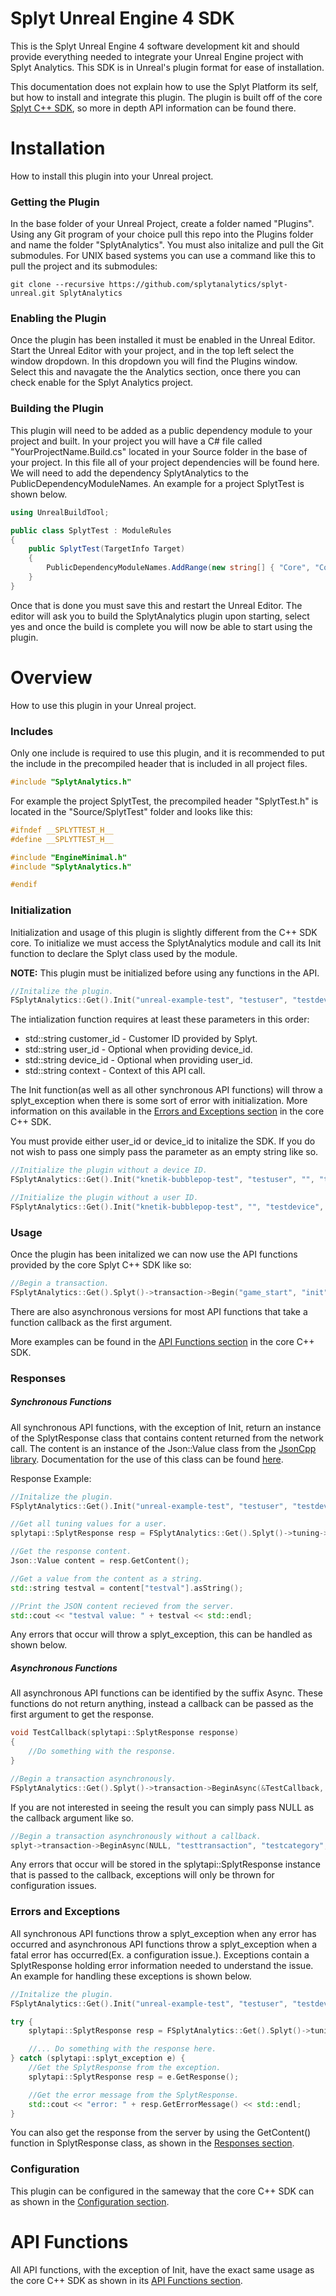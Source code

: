 # Splyt Unreal Engine 4 SDK
This is the Splyt Unreal Engine 4 software development kit and should provide everything needed to integrate your Unreal Engine project with Splyt Analytics. This SDK is in Unreal's plugin format for ease of installation.

This documentation does not explain how to use the Splyt Platform its self, but how to install and integrate this plugin. The plugin is built off of the core [Splyt C++ SDK](https://github.com/splytanalytics/splyt-cpp), so more in depth API information can be found there.

# Installation
How to install this plugin into your Unreal project.

### Getting the Plugin
In the base folder of your Unreal Project, create a folder named "Plugins". Using any Git program of your choice pull this repo into the Plugins folder and name the folder "SplytAnalytics". You must also initalize and pull the Git submodules. For UNIX based systems you can use a command like this to pull the project and its submodules:
```
git clone --recursive https://github.com/splytanalytics/splyt-unreal.git SplytAnalytics
```

### Enabling the Plugin
Once the plugin has been installed it must be enabled in the Unreal Editor. Start the Unreal Editor with your project, and in the top left select the window dropdown. In this dropdown you will find the Plugins window. Select this and navagate the the Analytics section, once there you can check enable for the Splyt Analytics project.

### Building the Plugin
This plugin will need to be added as a public dependency module to your project and built. In your project you will have a C# file called "YourProjectName.Build.cs" located in your Source folder in the base of your project. In this file all of your project dependencies will be found here. We will need to add the dependency SplytAnalytics to the PublicDependencyModuleNames. An example for a project SplytTest is shown below.
```c#
using UnrealBuildTool;

public class SplytTest : ModuleRules
{
    public SplytTest(TargetInfo Target)
    {
        PublicDependencyModuleNames.AddRange(new string[] { "Core", "CoreUObject", "Engine", "InputCore", "SplytAnalytics" });
    }
}

```
Once that is done you must save this and restart the Unreal Editor. The editor will ask you to build the SplytAnalytics plugin upon starting, select yes and once the build is complete you will now be able to start using the plugin.

# Overview
How to use this plugin in your Unreal project.

### Includes
Only one include is required to use this plugin, and it is recommended to put the include in the precompiled header that is included in all project files.
```c++
#include "SplytAnalytics.h"
```
For example the project SplytTest, the precompiled header "SplytTest.h" is located in the "Source/SplytTest" folder and looks like this:
```c++
#ifndef __SPLYTTEST_H__
#define __SPLYTTEST_H__

#include "EngineMinimal.h"
#include "SplytAnalytics.h"

#endif

```

### Initialization
Initialization and usage of this plugin is slightly different from the C++ SDK core. To initialize we must access the SplytAnalytics module and call its Init function to declare the Splyt class used by the module.

**NOTE:** This plugin must be initialized before using any functions in the API.
```c++
//Initalize the plugin.
FSplytAnalytics::Get().Init("unreal-example-test", "testuser", "testdevice", "testcontext");
```
The intialization function requires at least these parameters in this order:
- std::string customer_id - Customer ID provided by Splyt.
- std::string user_id - Optional when providing device_id.
- std::string device_id - Optional when providing user_id.
- std::string context - Context of this API call.

The Init function(as well as all other synchronous API functions) will throw a splyt_exception when there is some sort of error with initialization. More information on this available in the [Errors and Exceptions section](https://github.com/splytanalytics/splyt-cpp#errors-and-exceptions) in the core C++ SDK.

You must provide either user_id or device_id to initalize the SDK. If you do not wish to pass one simply pass the parameter as an empty string like so.
```c++
//Initialize the plugin without a device ID.
FSplytAnalytics::Get().Init("knetik-bubblepop-test", "testuser", "", "testContext");

//Initialize the plugin without a user ID.
FSplytAnalytics::Get().Init("knetik-bubblepop-test", "", "testdevice", "testContext");
```

### Usage
Once the plugin has been initalized we can now use the API functions provided by the core Splyt C++ SDK like so:
```c++
//Begin a transaction.
FSplytAnalytics::Get().Splyt()->transaction->Begin("game_start", "init", 3600, "GameStart");
```
There are also asynchronous versions for most API functions that take a function callback as the first argument.

More examples can be found in the [API Functions section](https://github.com/splytanalytics/splyt-cpp#api-functions) in the core C++ SDK.

### Responses

##### Synchronous Functions
All synchronous API functions, with the exception of Init, return an instance of the SplytResponse class that contains content returned from the network call. The content is an instance of the Json::Value class from the [JsonCpp library](https://github.com/open-source-parsers/jsoncpp). Documentation for the use of this class can be found [here](https://github.com/open-source-parsers/jsoncpp/wiki).

Response Example:
```c++
//Initalize the plugin.
FSplytAnalytics::Get().Init("unreal-example-test", "testuser", "testdevice", "testcontext");

//Get all tuning values for a user.
splytapi::SplytResponse resp = FSplytAnalytics::Get().Splyt()->tuning->GetAllValues("testuser", splytapi::kEntityTypeUser);

//Get the response content.
Json::Value content = resp.GetContent();

//Get a value from the content as a string.
std::string testval = content["testval"].asString();

//Print the JSON content recieved from the server.
std::cout << "testval value: " + testval << std::endl;
```
Any errors that occur will throw a splyt_exception, this can be handled as shown below.

##### Asynchronous Functions
All asynchronous API functions can be identified by the suffix Async. These functions do not return anything, instead a callback can be passed as the first argument to get the response.
```c++
void TestCallback(splytapi::SplytResponse response)
{
    //Do something with the response.
}

//Begin a transaction asynchronously.
FSplytAnalytics::Get().Splyt()->transaction->BeginAsync(&TestCallback, "testtransaction", "testcategory", 3600, "testContext");
```
If you are not interested in seeing the result you can simply pass NULL as the callback argument like so.
```c++
//Begin a transaction asynchronously without a callback.
splyt->transaction->BeginAsync(NULL, "testtransaction", "testcategory", 3600, "testContext");
```
Any errors that occur will be stored in the splytapi::SplytResponse instance that is passed to the callback, exceptions will only be thrown for configuration issues.

### Errors and Exceptions
All synchronous API functions throw a splyt_exception when any error has occurred and asynchronous API functions throw a splyt_exception when a fatal error has occurred(Ex. a configuration issue.). Exceptions contain a SplytResponse holding error information needed to understand the issue. An example for handling these exceptions is shown below.
```c++
//Initalize the plugin.
FSplytAnalytics::Get().Init("unreal-example-test", "testuser", "testdevice", "testcontext");

try {
    splytapi::SplytResponse resp = FSplytAnalytics::Get().Splyt()->tuning->GetAllValues("testuser", splytapi::kEntityTypeUser);

    //... Do something with the response here.
} catch (splytapi::splyt_exception e) {
    //Get the SplytResponse from the exception.
    splytapi::SplytResponse resp = e.GetResponse();

    //Get the error message from the SplytResponse.
    std::cout << "error: " + resp.GetErrorMessage() << std::endl;
}
```
You can also get the response from the server by using the GetContent() function in SplytResponse class, as shown in the [Responses section](#responses).

### Configuration
This plugin can be configured in the sameway that the core C++ SDK can as shown in the [Configuration section](https://github.com/splytanalytics/splyt-cpp#configuration).

# API Functions
All API functions, with the exception of Init, have the exact same usage as the core C++ SDK as shown in its [API Functions section](https://github.com/splytanalytics/splyt-cpp#api-functions).